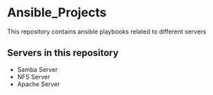 # Ansible_Projects
This repository contains ansible playbooks related to different servers


## Servers in this repository
* Samba Server
* NFS Server
* Apache Server

